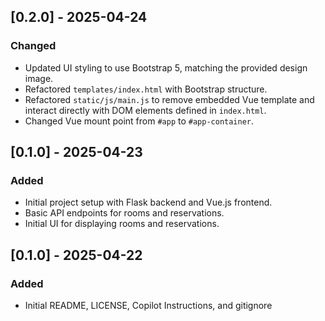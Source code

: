 ## [0.2.0] - 2025-04-24

### Changed
- Updated UI styling to use Bootstrap 5, matching the provided design image.
- Refactored `templates/index.html` with Bootstrap structure.
- Refactored `static/js/main.js` to remove embedded Vue template and interact directly with DOM elements defined in `index.html`.
- Changed Vue mount point from `#app` to `#app-container`.

## [0.1.0] - 2025-04-23

### Added
- Initial project setup with Flask backend and Vue.js frontend.
- Basic API endpoints for rooms and reservations.
- Initial UI for displaying rooms and reservations.

## [0.1.0] - 2025-04-22

### Added
- Initial README, LICENSE, Copilot Instructions, and gitignore